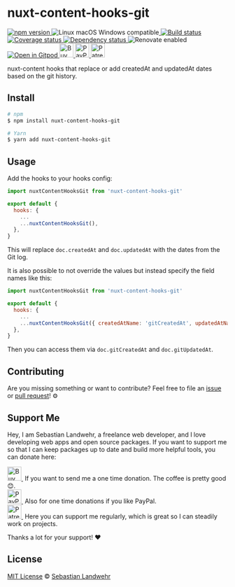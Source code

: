 <!-- TITLE/ -->
# nuxt-content-hooks-git
<!-- /TITLE -->

<!-- BADGES/ -->
  <p>
    <a href="https://npmjs.org/package/nuxt-content-hooks-git">
      <img
        src="https://img.shields.io/npm/v/nuxt-content-hooks-git.svg"
        alt="npm version"
      >
    </a><img src="https://img.shields.io/badge/os-linux%20%7C%C2%A0macos%20%7C%C2%A0windows-blue" alt="Linux macOS Windows compatible"><a href="https://github.com/dword-design/nuxt-content-hooks-git/actions">
      <img
        src="https://github.com/dword-design/nuxt-content-hooks-git/workflows/build/badge.svg"
        alt="Build status"
      >
    </a><a href="https://codecov.io/gh/dword-design/nuxt-content-hooks-git">
      <img
        src="https://codecov.io/gh/dword-design/nuxt-content-hooks-git/branch/master/graph/badge.svg"
        alt="Coverage status"
      >
    </a><a href="https://david-dm.org/dword-design/nuxt-content-hooks-git">
      <img src="https://img.shields.io/david/dword-design/nuxt-content-hooks-git" alt="Dependency status">
    </a><img src="https://img.shields.io/badge/renovate-enabled-brightgreen" alt="Renovate enabled"><br/><a href="https://gitpod.io/#https://github.com/dword-design/nuxt-content-hooks-git">
      <img src="https://gitpod.io/button/open-in-gitpod.svg" alt="Open in Gitpod">
    </a><a href="https://www.buymeacoffee.com/dword">
      <img
        src="https://www.buymeacoffee.com/assets/img/guidelines/download-assets-sm-2.svg"
        alt="Buy Me a Coffee"
        height="32"
      >
    </a><a href="https://paypal.me/SebastianLandwehr">
      <img
        src="https://dword-design.de/images/paypal.svg"
        alt="PayPal"
        height="32"
      >
    </a><a href="https://www.patreon.com/dworddesign">
      <img
        src="https://dword-design.de/images/patreon.svg"
        alt="Patreon"
        height="32"
      >
    </a>
</p>
<!-- /BADGES -->

<!-- DESCRIPTION/ -->
nuxt-content hooks that replace or add createdAt and updatedAt dates based on the git history.
<!-- /DESCRIPTION -->

<!-- INSTALL/ -->
## Install

```bash
# npm
$ npm install nuxt-content-hooks-git

# Yarn
$ yarn add nuxt-content-hooks-git
```
<!-- /INSTALL -->

## Usage

Add the hooks to your hooks config:

```js
import nuxtContentHooksGit from 'nuxt-content-hooks-git'

export default {
  hooks: {
    ...
    ...nuxtContentHooksGit(),
  },
}
```

This will replace `doc.createdAt` and `doc.updatedAt` with the dates from the Git log.

It is also possible to not override the values but instead specify the field names like this:

```js
import nuxtContentHooksGit from 'nuxt-content-hooks-git'

export default {
  hooks: {
    ...
    ...nuxtContentHooksGit({ createdAtName: 'gitCreatedAt', updatedAtName: 'gitUpdatedAt' }),
  },
}
```

Then you can access them via `doc.gitCreatedAt` and `doc.gitUpdatedAt`.

<!-- LICENSE/ -->
## Contributing

Are you missing something or want to contribute? Feel free to file an [issue](https://github.com/dword-design/nuxt-content-hooks-git/issues) or [pull request](https://github.com/dword-design/nuxt-content-hooks-git/pulls)! ⚙️

## Support Me

Hey, I am Sebastian Landwehr, a freelance web developer, and I love developing web apps and open source packages. If you want to support me so that I can keep packages up to date and build more helpful tools, you can donate here:

<p>
  <a href="https://www.buymeacoffee.com/dword">
    <img
      src="https://www.buymeacoffee.com/assets/img/guidelines/download-assets-sm-2.svg"
      alt="Buy Me a Coffee"
      height="32"
    >
  </a>&nbsp;If you want to send me a one time donation. The coffee is pretty good 😊.<br/>
  <a href="https://paypal.me/SebastianLandwehr">
    <img
      src="https://dword-design.de/images/paypal.svg"
      alt="PayPal"
      height="32"
    >
  </a>&nbsp;Also for one time donations if you like PayPal.<br/>
  <a href="https://www.patreon.com/dworddesign">
    <img
      src="https://dword-design.de/images/patreon.svg"
      alt="Patreon"
      height="32"
    >
  </a>&nbsp;Here you can support me regularly, which is great so I can steadily work on projects.
</p>

Thanks a lot for your support! ❤️

## License

[MIT License](https://opensource.org/licenses/MIT) © [Sebastian Landwehr](https://dword-design.de)
<!-- /LICENSE -->

